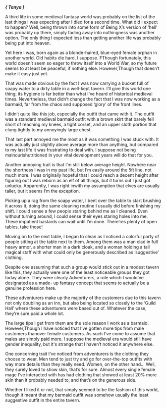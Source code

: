 ***{ Tanya }***

A third life in some medieval fantasy world was probably on the list of the last things I was expecting after I died for a second time. What did I expect to happen? Well, being thrown into some form of Being X’s version of ‘hell’ was probably up there, simply fading away into nothingness was another option. The only thing I expected less than getting another life was probably being put into heaven.

Yet here I was, born again as a blonde-haired, blue-eyed female orphan in another world. Old habits die hard, I suppose. FThough fortunately, this world doesn’t seem so eager to throw itself into a World War, so my future seems to at least be peaceful, if nothing else. However,Though that doesn’t make it easy just yet.

That was made obvious by the fact I was now carrying a bucket full of soapy water to a dirty table in a well-kept tavern. I’ll give this world one thing, its hygiene is far better than what I’ve heard of historical medieval times. Nevertheless, that didn’t change the fact that I was now working as a barmaid, far from the chaos and supposed ‘glory’ of the front lines.

I didn’t quite like this job, especially the outfit that came with it. The outfit was a standard medieval barmaid outfit with a brown skirt that barely fell short of reaching my knees, a tight corset, and an upper cloth portion that clung tightly to my annoyingly large chest.

That last part annoyed me the most as it was something I was stuck with. It was actually just slightly above average more than anything, but compared to my last life it was frustrating to deal with. I suppose not being malnourishutritioned in your vital development years will do that for you.

Another annoying trait is that I’m still below average height. Nowhere near the shortness I was in my past life, but I’m easily around the 5ft line, not much more. I was originally hopeful that I could reach a decent height after figuring out I was reborn as an elf of all things, but it turns out I just got unlucky. Apparently, I was right inwith my assumption that elves are usually taller, but it seems I’m the exception.

Picking up a rag from the soapy water, I bent over the table to start brushing it across it, doing the same cleaning routine I usually did before finishing my shift. I could sense a few people staring behind me as I cleaned. Even without turning around, I could sense their eyes staring holes into me. These impatient bastards can wait until I’m done. There’res plenty of open tables, take those!

Moving on to the next table, I began to clean as I noticed a colorful party of people sitting at the table next to them. Among them was a man clad in full heavy armor, a shorter man in a dark cloak, and a woman holding a tall magical staff with what could only be generously described as ‘suggestive’ clothing.

Despite one assuming that such a group would stick out in a modest tavern like this, they actually were one of the least noticeable groups they got today alone. They were clearly Adventurers, a role which I would’ve designated as a made- up fantasy concept that seems to actually be a genuine profession here.

These adventurers make up the majority of the customers due to this tavern not only doubling as an inn, but also being located so closely to the ‘Guild Hall’ where these adventurers were based out of. Whatever the case, they’re sure paid a whole lot. 

The large tips I get from them are the sole reason I work as a barmaid. However,Though I have noticed that I’ve gotten more tips from male customers thanover female customers. As such I’ve come to assume that males are simply paid more. I suppose the medieval era would still have gender inequality, but it's strange that I haven’t noticed it anywhere else.

One concerning trait I’ve noticed from adventurers is the clothing they choose to wear. Men tend to just try and go for over-the-top outfits with way more details than they really need. Women, on the other hand… Well, they surely loved to show skin, that’s for sure. Almost every single female mage I’ve interacted with has had clothing that showed at least 20% more skin than it probably needed to, and that’s on the generous side.

Whether I liked it or not, that simply seemed to be the fashion of this world, though it meant that my barmaid outfit was somehow usually the least suggestive outfit in the entire tavern.

